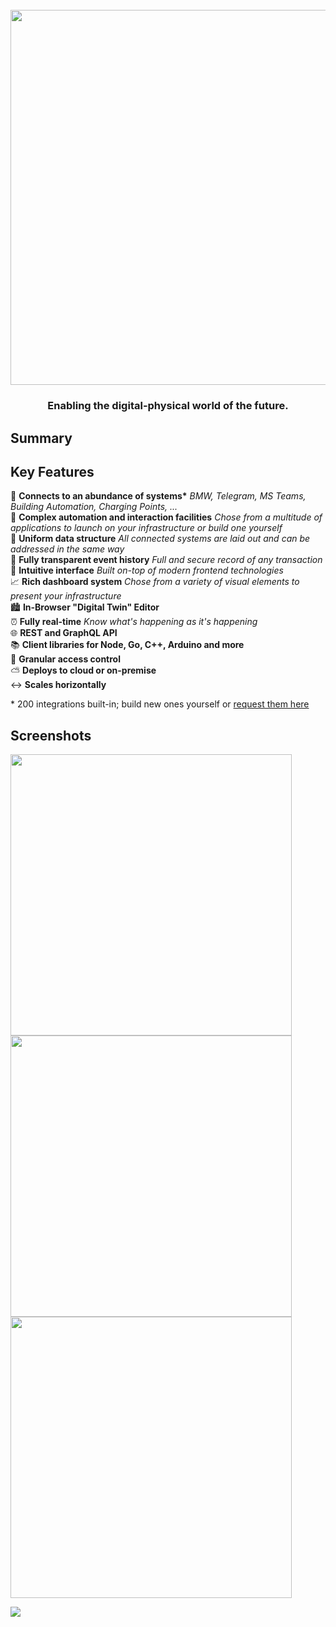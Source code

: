 <h1 align="center">
  <br>
  <a href="https://1src.tech"><img src="https://github.com/janhaa/one/blob/main/2_Logo%20Design%20Handout.png?raw=true" width="600"></a>
</h1>

<h3 align="center">
  Enabling the digital-physical world of the future.
</h3>

## Summary


## Key Features

:electric_plug: **Connects to an abundance of systems\*** _BMW, Telegram, MS Teams, Building Automation, Charging Points, ..._\
:brain: **Complex automation and interaction facilities** _Chose from a multitude of applications to launch on your infrastructure or build one yourself_\
:necktie: **Uniform data structure** _All connected systems are laid out and can be addressed in the same way_\
:floppy_disk: **Fully transparent event history** _Full and secure record of any transaction_\
:star_struck: **Intuitive interface** _Built on-top of modern frontend technologies_\
:chart_with_upwards_trend: **Rich dashboard system** _Chose from a variety of visual elements to present your infrastructure_\
:cityscape: **In-Browser "Digital Twin" Editor**\
:alarm_clock: **Fully real-time** _Know what's happening as it's happening_\
:globe_with_meridians: **REST and GraphQL API**\
:books: **Client libraries for Node, Go, C++, Arduino and more**\
:closed_lock_with_key: **Granular access control**\
:partly_sunny: **Deploys to cloud or on-premise**\
:left_right_arrow: **Scales horizontally**

\* 200 integrations built-in; build new ones yourself or [request them here](http://google.com)

## Screenshots
<kbd>
  <a href="https://github.com/janhaa/one/blob/main/thing_state.PNG"><img width="450" src="https://github.com/janhaa/one/blob/main/thing_state.PNG"></a>
</kbd>
<kbd>
  <a href="https://github.com/janhaa/one/blob/main/thing_state.PNG"><img width="450" src="https://github.com/janhaa/one/blob/main/parking_spaces.PNG"></a>
</kbd>  
<kbd>
  <a href="https://github.com/janhaa/one/blob/main/thing_state.PNG"><img width="450" src="https://github.com/janhaa/one/blob/main/booking.PNG"></a>
</kbd>

![](editor.gif)


